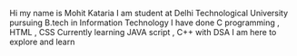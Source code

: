 Hi my name is Mohit Kataria
I am student at Delhi Technological University pursuing B.tech in Information Technology
I have done C programming , HTML , CSS 
Currently learning JAVA script , C++ with DSA 
I am here to explore and learn 
